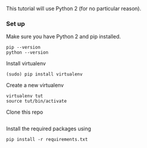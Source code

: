This tutorial will use Python 2 (for no particular reason).

### Set up

Make sure you have Python 2 and pip installed.
```
pip --version
python --version
```
 
Install virtualenv
```
(sudo) pip install virtualenv

```
Create a new virtualenv

```
virtualenv tut
source tut/bin/activate
```

Clone this repo
```

```
Install the required packages using

```
pip install -r requirements.txt
```
